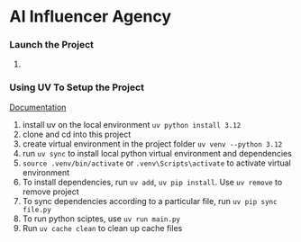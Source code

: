 # AI Influencer Agency

### Launch the Project
1. 

### Using UV To Setup the Project
[Documentation](https://docs.astral.sh/uv/)
1. install uv on the local environment ```uv python install 3.12```
2. clone and cd into this project
3. create virtual environment in the project folder ```uv venv --python 3.12```
4. run ```uv sync``` to install local python virtual environment and dependencies
5. ```source .venv/bin/activate``` or ```.venv\Scripts\activate``` to activate virtual environment
6. To install dependencies, run ```uv add```, ```uv pip install```. Use ```uv remove``` to remove project
7. To sync dependencies according to a particular file, run ```uv pip sync file.py```
8. To run python sciptes, use ```uv run main.py```
9. Run ```uv cache clean``` to clean up cache files
